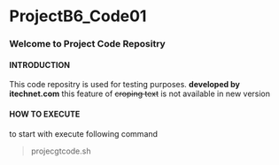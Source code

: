 # ProjectB6_Code01
### Welcome to Project Code Repositry
#### **INTRODUCTION**
This code repositry is used for testing purposes. **developed by itechnet.com**
this feature of ~~croping text~~ is not available in new version
#### **HOW TO EXECUTE**
to start with execute following command
> projecgtcode.sh
